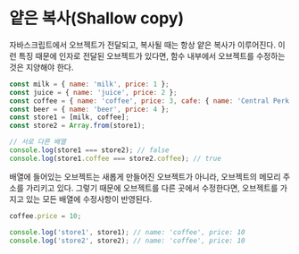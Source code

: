 # 얕은 복사(Shallow copy)

자바스크립트에서 오브젝트가 전달되고, 복사될 때는 항상 얕은 복사가 이루어진다.
이런 특징 때문에 인자로 전달된 오브젝트가 있다면, 함수 내부에서 오브젝트를 수정하는 것은 지양해야 한다.

```js
const milk = { name: 'milk', price: 1 };
const juice = { name: 'juice', price: 2 };
const coffee = { name: 'coffee', price: 3, cafe: { name: 'Central Perk' } };
const beer = { name: 'beer', price: 4 };
const store1 = [milk, coffee];
const store2 = Array.from(store1);

// 서로 다른 배열
console.log(store1 === store2); // false
console.log(store1.coffee === store2.coffee); // true
```

배열에 들어있는 오브젝트는 새롭게 만들어진 오브젝트가 아니라, 오브젝트의 메모리 주소를 가리키고 있다.
그렇기 때문에 오브젝트를 다른 곳에서 수정한다면, 오브젝트를 가지고 있는 모든 배열에 수정사항이 반영된다.

```js
coffee.price = 10;

console.log('store1', store1); // name: 'coffee', price: 10
console.log('store2', store2); // name: 'coffee', price: 10
```
